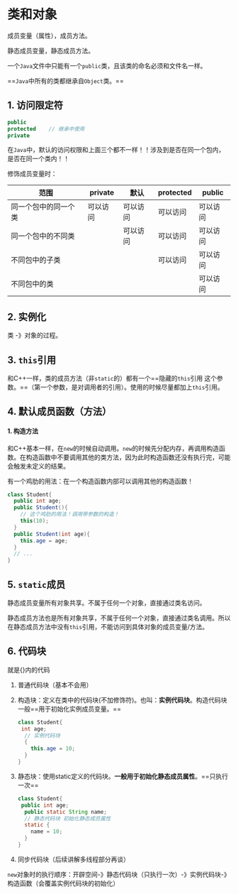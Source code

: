 # 类和对象

成员变量（属性），成员方法。

静态成员变量，静态成员方法。

一个`Java`文件中只能有一个`public`类，且该类的命名必须和文件名一样。 

==`Java`中所有的类都继承自`Object`类。==

## 1. 访问限定符

```java
public 
protected    // 继承中使用
private
```

在`Java`中，默认的访问权限和上面三个都不一样！！涉及到是否在同一个包内，是否在同一个类内！！

修饰成员变量时：

| 范围                 | private  | 默认     | protected | public   |
| -------------------- | -------- | -------- | --------- | -------- |
| 同一个包中的同一个类 | 可以访问 | 可以访问 | 可以访问  | 可以访问 |
| 同一个包中的不同类   |          | 可以访问 | 可以访问  | 可以访问 |
| 不同包中的子类       |          |          | 可以访问  | 可以访问 |
| 不同包中的类         |          |          |           | 可以访问 |

## 2. 实例化

类 -》对象的过程。

## 3. `this`引用

和C++一样，类的成员方法（非`static`的）都有一个==隐藏的`this`引用 这个参数。==（第一个参数，是对调用者的引用）。使用的时候尽量都加上`this`引用。

## 4. 默认成员函数（方法）

#### 1. 构造方法

和C++基本一样，在`new`的时候自动调用。`new`的时候先分配内存，再调用构造函数。在构造函数中不要调用其他的类方法，因为此时构造函数还没有执行完，可能会触发未定义的结果。

有一个鸡肋的用法：在一个构造函数内部可以调用其他的构造函数！

```java
class Student{
  public int age;
  public Student(){
    // 这个鸡肋的用法！调用带参数的构造！
    this(10);
  }
  public Student(int age){
    this.age = age;
  }
  // ...
}
```

## 5. `static`成员

静态成员变量所有对象共享。不属于任何一个对象，直接通过类名访问。

静态成员方法也是所有对象共享，不属于任何一个对象，直接通过类名调用。所以在静态成员方法中没有`this`引用，不能访问到具体对象的成员变量/方法。

## 6. 代码块

就是{}内的代码

1. 普通代码块（基本不会用）

2. 构造块：定义在类中的代码块(不加修饰符)。也叫：**实例代码块**。构造代码块一般==用于初始化实例成员变量。==

   ```java
   class Student{
   	int age;
     // 实例代码块
     {
       this.age = 10;
     }
   }
   ```

3. 静态块：使用static定义的代码块。**一般用于初始化静态成员属性**。==只执行一次==

   ```java
   class Student{
   	public int age;
     public static String name;
     // 静态代码块 初始化静态成员属性
     static {
       name = 10;
     }
   }
   ```

4. 同步代码块（后续讲解多线程部分再谈）  

`new`对象时的执行顺序：开辟空间-》静态代码块（只执行一次）-》实例代码块-》构造函数（会覆盖实例代码块的初始化）

